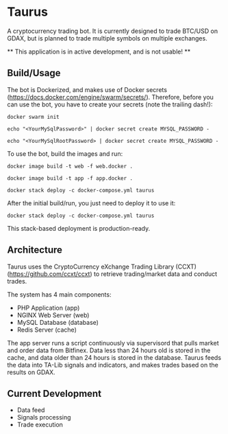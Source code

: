 # Taurus
A cryptocurrency trading bot. It is currently designed to trade BTC/USD on GDAX, but is planned to trade multiple symbols on multiple exchanges.

** This application is in active development, and is not usable! **

## Build/Usage
The bot is Dockerized, and makes use of Docker secrets (https://docs.docker.com/engine/swarm/secrets/).
Therefore, before you can use the bot, you have to create your secrets (note the trailing dash!):

`docker swarm init`

`echo "<YourMySqlPassword>" | docker secret create MYSQL_PASSWORD -`

`echo "<YourMySqlRootPassword> | docker secret create MYSQL_PASSWORD -` 
 
To use the bot, build the images and run:

`docker image build -t web -f web.docker .`

`docker image build -t app -f app.docker .`

`docker stack deploy -c docker-compose.yml taurus`

After the initial build/run, you just need to deploy it to use it:

`docker stack deploy -c docker-compose.yml taurus`

This stack-based deployment is production-ready.


## Architecture
Taurus uses the CryptoCurrency eXchange Trading Library (CCXT) (https://github.com/ccxt/ccxt) to retrieve trading/market data and conduct trades.

The system has 4 main components:
* PHP Application (app)
* NGINX Web Server (web)
* MySQL Database (database)
* Redis Server (cache)

The app server runs a script continuously via supervisord that pulls market and order data from Bitfinex. Data less than 24 hours old is stored in the cache, and data older than 24 hours is stored in the database.
Taurus feeds the data into TA-Lib signals and indicators, and makes trades based on the results on GDAX.

## Current Development
* Data feed
* Signals processing
* Trade execution

